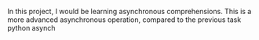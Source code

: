 In this project, I would be learning asynchronous comprehensions.
This is a more advanced asynchronous operation, compared to the
previous task python asynch
